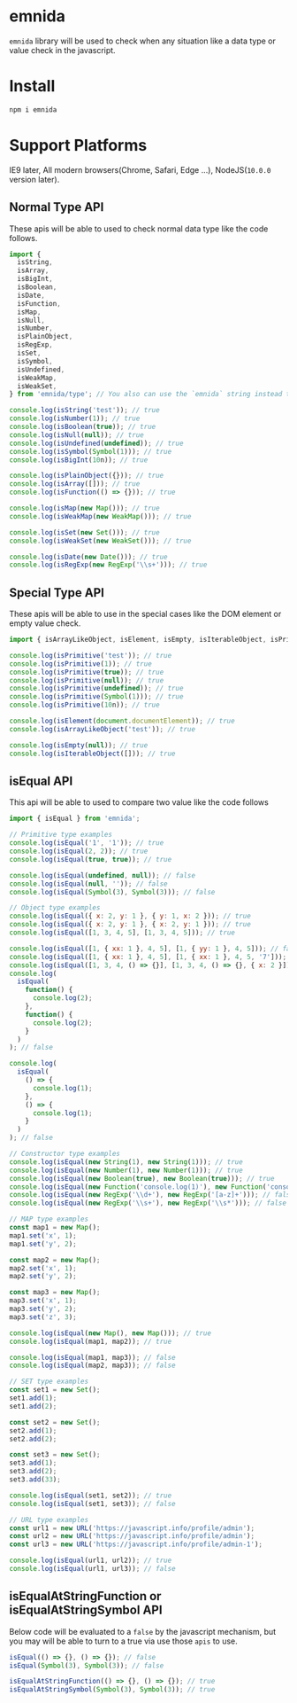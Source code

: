 # emnida

`emnida` library will be used to check when any situation like a data type or value check in the javascript.

# Install

```javascript
npm i emnida
```

# Support Platforms

IE9 later, All modern browsers(Chrome, Safari, Edge ...), NodeJS(`10.0.0` version later).

## Normal Type API

These apis will be able to used to check normal data type like the code follows.

```javascript
import {
  isString,
  isArray,
  isBigInt,
  isBoolean,
  isDate,
  isFunction,
  isMap,
  isNull,
  isNumber,
  isPlainObject,
  isRegExp,
  isSet,
  isSymbol,
  isUndefined,
  isWeakMap,
  isWeakSet,
} from 'emnida/type'; // You also can use the `emnida` string instead the `emnida/type` string

console.log(isString('test')); // true
console.log(isNumber(1)); // true
console.log(isBoolean(true)); // true
console.log(isNull(null)); // true
console.log(isUndefined(undefined)); // true
console.log(isSymbol(Symbol(1))); // true
console.log(isBigInt(10n)); // true

console.log(isPlainObject({})); // true
console.log(isArray([])); // true
console.log(isFunction(() => {})); // true

console.log(isMap(new Map())); // true
console.log(isWeakMap(new WeakMap())); // true

console.log(isSet(new Set())); // true
console.log(isWeakSet(new WeakSet())); // true

console.log(isDate(new Date())); // true
console.log(isRegExp(new RegExp('\\s+'))); // true
```

## Special Type API

These apis will be able to use in the special cases like the DOM element or empty value check.

```javascript
import { isArrayLikeObject, isElement, isEmpty, isIterableObject, isPrimitive } from 'emnida/type';

console.log(isPrimitive('test')); // true
console.log(isPrimitive(1)); // true
console.log(isPrimitive(true)); // true
console.log(isPrimitive(null)); // true
console.log(isPrimitive(undefined)); // true
console.log(isPrimitive(Symbol(1))); // true
console.log(isPrimitive(10n)); // true

console.log(isElement(document.documentElement)); // true
console.log(isArrayLikeObject('test')); // true

console.log(isEmpty(null)); // true
console.log(isIterableObject([])); // true
```

## isEqual API

This api will be able to used to compare two value like the code follows

```javascript
import { isEqual } from 'emnida';

// Primitive type examples
console.log(isEqual('1', '1')); // true
console.log(isEqual(2, 2)); // true
console.log(isEqual(true, true)); // true

console.log(isEqual(undefined, null)); // false
console.log(isEqual(null, '')); // false
console.log(isEqual(Symbol(3), Symbol(3))); // false

// Object type examples
console.log(isEqual({ x: 2, y: 1 }, { y: 1, x: 2 })); // true
console.log(isEqual({ x: 2, y: 1 }, { x: 2, y: 1 })); // true
console.log(isEqual([1, 3, 4, 5], [1, 3, 4, 5])); // true

console.log(isEqual([1, { xx: 1 }, 4, 5], [1, { yy: 1 }, 4, 5])); // false
console.log(isEqual([1, { xx: 1 }, 4, 5], [1, { xx: 1 }, 4, 5, '7'])); // false
console.log(isEqual([1, 3, 4, () => {}], [1, 3, 4, () => {}, { x: 2 }])); // false
console.log(
  isEqual(
    function() {
      console.log(2);
    },
    function() {
      console.log(2);
    }
  )
); // false

console.log(
  isEqual(
    () => {
      console.log(1);
    },
    () => {
      console.log(1);
    }
  )
); // false

// Constructor type examples
console.log(isEqual(new String(1), new String(1))); // true
console.log(isEqual(new Number(1), new Number(1))); // true
console.log(isEqual(new Boolean(true), new Boolean(true))); // true
console.log(isEqual(new Function('console.log(1)'), new Function('console.log(3333)'))); // false
console.log(isEqual(new RegExp('\\d+'), new RegExp('[a-z]+'))); // false
console.log(isEqual(new RegExp('\\s+'), new RegExp('\\s*'))); // false

// MAP type examples
const map1 = new Map();
map1.set('x', 1);
map1.set('y', 2);

const map2 = new Map();
map2.set('x', 1);
map2.set('y', 2);

const map3 = new Map();
map3.set('x', 1);
map3.set('y', 2);
map3.set('z', 3);

console.log(isEqual(new Map(), new Map())); // true
console.log(isEqual(map1, map2)); // true

console.log(isEqual(map1, map3)); // false
console.log(isEqual(map2, map3)); // false

// SET type examples
const set1 = new Set();
set1.add(1);
set1.add(2);

const set2 = new Set();
set2.add(1);
set2.add(2);

const set3 = new Set();
set3.add(1);
set3.add(2);
set3.add(33);

console.log(isEqual(set1, set2)); // true
console.log(isEqual(set1, set3)); // false

// URL type examples
const url1 = new URL('https://javascript.info/profile/admin');
const url2 = new URL('https://javascript.info/profile/admin');
const url3 = new URL('https://javascript.info/profile/admin-1');

console.log(isEqual(url1, url2)); // true
console.log(isEqual(url1, url3)); // false
```

## isEqualAtStringFunction or isEqualAtStringSymbol API

Below code will be evaluated to a `false` by the javascript mechanism, but you may will be able to turn to a true via use those `apis` to use. 

```javascript
isEqual(() => {}, () => {}); // false
isEqual(Symbol(3), Symbol(3)); // false

isEqualAtStringFunction(() => {}, () => {}); // true
isEqualAtStringSymbol(Symbol(3), Symbol(3)); // true
```
